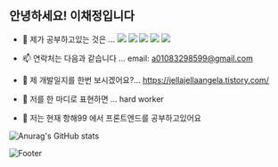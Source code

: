 ### 
안녕하세요! 이채정입니다
--------------
- 🌱 제가 공부하고있는 것은 ...
<img src="https://img.shields.io/badge/JavaScript-F7DF1E?style=flat&logo=JavaScript&logoColor=white"/> <img src="https://img.shields.io/badge/React-61DAFB?style=flat&logo=React&logoColor=white"/> <img src="https://img.shields.io/badge/Redux-764ABC?style=flat&logo=Redux&logoColor=white"/> <img src="https://img.shields.io/badge/Tailwind CSS-06B6D4?style=flat&logo=Tailwind CSS&logoColor=white"/> <img src="https://img.shields.io/badge/styled-components-DB7093?style=flat&logo=styled-components&logoColor=white"/>

- 📫 연락처는 다음과 같습니다 ... email: a01083298599@gmail.com  
- 🔭 제 개발일지를 한번 보시겠어요?... https://jellajellaangela.tistory.com/ 
- 👯 저를 한 마디로 표현하면 ... hard worker
- 🚢 저는 현재 항해99 에서 프론트엔드를 공부하고있어요

![Anurag's GitHub stats](https://github-readme-stats.vercel.app/api?username=AngelaChaejung&show_icons=true&theme=cobalt)

![Footer](https://capsule-render.vercel.app/api?type=waving&color=auto&height=200&section=footer)

<!--
**AngelaChaejung/AngelaChaejung** is a ✨ _special_ ✨ repository because its `README.md` (this file) appears on your GitHub profile.

Here are some ideas to get you started:







- 🔭 I’m currently working on ...

- 👯 I’m looking to collaborate on ...
- 🤔 I’m looking for help with ...
- 💬 Ask me about ...
- 📫 How to reach me: ...
- 😄 Pronouns: ...
- ⚡ Fun fact: ...
-->
